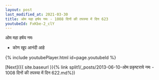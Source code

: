 ```yaml
---
layout: post
last_modified_at: 2021-03-30
title: ओम महा हर्षय नमः - 1008 दिनों की तपस्या में दिन 623
youtubeId: FxKbe-2_clY
---
```

 
 
 ओम महा हर्षय नमः  
 
 -  कोण खूप आनंदी आहे 
 
  
 
  
 
 
 
 
 
 


{% include youtubePlayer.html id=page.youtubeId %}
 
[Next]({{ site.baseurl }}{% link  split1/_posts/2013-06-10-ओम प्रकृष्टराये नमः - 1008 दिनों की तपस्या में दिन 622.md%})
 
